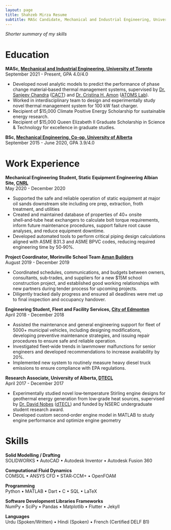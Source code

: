 ```yaml
---
layout: page
title: Shahzeb Mirza Resume
subtitle: MASc Candidate, Mechanical and Industrial Engineering, University of Toronto
---
```


*Shorter summary of my skills*

# Education
**MASc, [Mechanical and Industrial Engineering, University of Toronto](https://www.mie.utoronto.ca/)**  
September 2021 - Present, GPA 4.0/4.0

* Developed novel analytic models to predict the performance of phase change material‑based thermal management systems, supervised by [Dr. Sanjeev Chandra](https://www.mie.utoronto.ca/faculty_staff/chandra/) ([CACT](http://cact.utoronto.ca/)) and [Dr. Cristina H. Amon](https://www.mie.utoronto.ca/faculty_staff/amon/) ([ATOMS Lab](https://atoms.mie.utoronto.ca/)).
* Worked in interdisciplinary team to design and experimentally study novel thermal management system for 100 kW fast charger.
* Recipient of $15,000 Climate Positive Energy Scholarship for sustainable energy research.
* Recipient of $15,000 Queen Elizabeth II Graduate Scholarship in Science & Technology for excellence in graduate studies.


**BSc, [Mechanical Engineering, Co-op, University of Alberta](https://www.ualberta.ca/engineering/mechanical-engineering/index.html)**  
September 2015 - June 2020, GPA 3.9/4.0

# Work Experience

**Mechanical Engineering Student, Static Equipment Engineering Albian Site, [CNRL](https://www.cnrl.com/)**  
May 2020 - December 2020  
* Supported the safe and reliable operation of static equipment at major oil sands downstream site including ore prep, extraction, froth treatment, and utilities
* Created and maintained database of properties of 40+ onsite shell‑and‑tube heat exchangers to calculate bolt torque requirements, inform future maintenance procedures, support failure root cause analyses, and reduce equipment downtime.
* Developed automated tools to perform critical piping design calculations aligned with ASME B31.3 and ASME BPVC codes, reducing required engineering time by 50‑90%.

**Project Coordinator, Morinville School Team [Aman Builders](https://www.amanbuilders.ca/)**  
August 2019 - December 2019  
* Coordinated schedules, communications, and budgets between owners, consultants, sub‑trades, and suppliers for a new $15M school construction project, and established good working relationships with new partners during tender process for upcoming projects.
* Diligently tracked daily progress and ensured all deadlines were met up to final inspection and occupancy handover.

**Engineering Student, Fleet and Facility Services, [City of Edmonton](https://www.edmonton.ca/city_government/city_organization/fleet-and-facility-services)**  
April 2018 - December 2018
* Assisted the maintenance and general engineering support for fleet of 5000+ municipal vehicles, including designing modifications, developing preventive maintenance strategies, and issuing repair procedures to ensure safe and reliable operation.
* Investigated fleet‑wide trends in lawnmower malfunctions for senior engineers and developed recommendations to increase availability by 20%.
* Implemented new system to routinely measure heavy diesel truck emissions to ensure compliance with EPA regulations.

**Research Associate, University of Alberta, [DTECL](https://sites.ualberta.ca/~dnobes/research_1.html)**  
April 2017 - December 2017  
* Experimentally studied novel low‑temperature Stirling engine designs for geothermal energy generation from low‑grade heat sources, supervised by [Dr. David Nobes](https://apps.ualberta.ca/directory/person/dnobes) ([dTECL](https://sites.ualberta.ca/~dnobes/index.html)) and funded by NSERC undergraduate student research award.
* Developed custom second‑order engine model in MATLAB to study engine performance and optimize engine geometry

# Skills

**Solid Modelling / Drafting**  
SOLIDWORKS • AutoCAD • Autodesk Inventor • Autodesk Fusion 360

**Computational Fluid Dynamics**  
COMSOL • ANSYS CFD • STAR‑CCM+ • OpenFOAM

**Programming**  
Python • MATLAB • Dart • C • SQL • LaTeX

**Software Development Libraries Frameworks**  
NumPy • SciPy • Pandas • Matplotlib • Flutter • Jekyll

**Languages**  
Urdu (Spoken/Written) • Hindi (Spoken) • French (Certified DELF B1)


<!-- # Honours and Awards

| Award | Year(s) Received |
| :------ |:--- |
| Climate Positive Energy Graduate Scholarship | 2022 |
| Queen Elizabeth II Graduate Scholarship in Science & Technology | 2022 |
| Northern Lights Thorsten Watterodt Award for Excellence in Design | 2020 |
| Hutton Family Scholarship in Engineering | 2020 |
| Louise McKinney Post-Secondary Scholarship | 2019, 2017, 2016 |
| Nelson Book Prize for Excellence in Technical Writing | 2018 |
| Faculty of Engineering Academic Excellence Scholarship | 2015 |

# Language Skills  
**Urdu/Hindi** - Fluent

**French** - Certified Competence (Diplôme d’Études en Langue Française Delf - B1) -->
